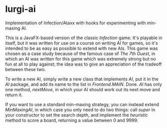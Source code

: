 # lurgi-ai

Implementation of Infection/Ataxx with hooks for experimenting with min-maxing AI.

This is a JavaFX-based version of the classic _Infection_ game. It's playable in itself, but it was written for use 
on a course on writing AI for games, so it's intended to be as easy as possible to extend with new AIs. This game was chosen 
as a case study because of the famous case of _The 7th Guest_, in which an AI was written for this game which was extremely 
strong but no fun at all to play against; the idea was to give an appreciation of the tradeoff between these two.

To write a new AI, simply write a new class that implements _AI_, put it in the _AI_ package, and add its name to the list in 
_Frontend.MAIN_. Done. _AI_ has only one method, _nextMove_, in which your AI should work out its next move and return it.

If you want to use a standard min-maxing strategy, you can instead extend _MinMaxingAI_, in which case you only need to do two 
things: call _super_ in your constructor to set the search depth, and implement the _heuristic_ method to score a board, returning 
a value between 0 and 9999.

